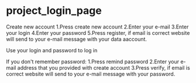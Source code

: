 # project_login_page

Create new account
1.Press create new account
2.Enter your e-mail
3.Enter your login
4.Enter your password
5.Press register, if email is correct website will send to your e-mail message with your data aaccount.

Use your login and password to log in

If you don't remember password:
1.Press remind password
2.Enter your e-mail address that you provided with create account
3.Press verify, if email is correct website will send to your e-mail message with your password.
